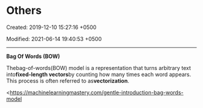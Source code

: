 # Others

Created: 2019-12-10 15:27:16 +0500

Modified: 2021-06-14 19:40:53 +0500

---

**Bag Of Words (BOW)**

Thebag-of-words(BOW) model is a representation that turns arbitrary text into**fixed-length vectors**by counting how many times each word appears. This process is often referred to as**vectorization**.



<https://machinelearningmastery.com/gentle-introduction-bag-words-model
